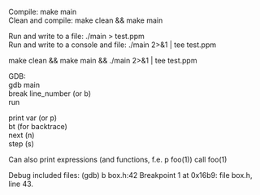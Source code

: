 Compile: make main    
Clean and compile: make clean && make main    

Run and write to a file: ./main > test.ppm    
Run and write to a console and file: ./main 2>&1 | tee test.ppm   

make clean && make main && ./main 2>&1 | tee test.ppm     


GDB:     
gdb main     
break line_number (or b)     
run     

print var (or p)     
bt (for backtrace)     
next (n)     
step (s)     

Can also print expressions (and functions, f.e. p foo(1))
call foo(1)

Debug included files:
(gdb) b box.h:42
Breakpoint 1 at 0x16b9: file box.h, line 43.

